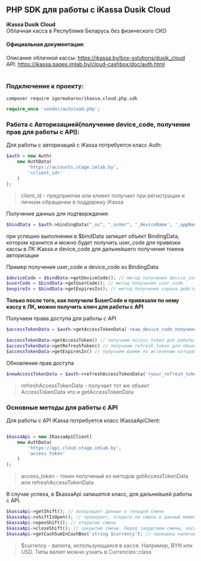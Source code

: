 ## PHP SDK для работы с iKassa Dusik Cloud

<b>iKassa Dusik Cloud</b></br>
Облачная касса в Республике Беларусь без физического СКО</br>

#### Официальная документация:
Описание облачной кассы: https://ikassa.by/box-solutions/dusik_cloud </br>
API: https://ikassa.pages.imlab.by/cloud-cashbox/doc/auth.html</br></br>

### Подключение к проекту:
```cli
composer require igormakarov/ikassa.cloud.php.sdk
```
```php
require_once 'vendor/autoload.php';
```

### Работа с Авторизацией(получение device_code, получение прав для работы с API):

Для работы с авторизаций с iKassa потребуется класс Auth:
```php
$auth = new Auth(
    new AuthData(
        'https://accounts.stage.imlab.by',
        '<client_id>'
    )
);
```
> client_id - предприятие или клиент получает при регистрации и личном обращении в поддержку iKassa

Получение данных для подтверждения:
```php
$bindData = $auth->bindingData("_os", "_osVer", '_deviceName', '_appName');
```
при успешно выполнении в $bindData запишет объект BindingData, котором хранится и можно будет получить user_code для привязки кассы в ЛК iKassa 
и device_code для дальнейшего получения токена авторизации 

Пример получения user_code и device_code из BindingData
```php 
$deviceCode = $bindData->getDeviceCode(); // метод получения device_code
$userCode = $bindData->getUserCode(); // метод получения user_code
$expireIn = $bindData->getExpiresIn(); // метод получения скрока действия user_code для привязки кассы в ЛК 
```

<b>Только после того, как получили $userCode и привязали по нему кассу в ЛК, можно получить ключ для работы с API</b> 

Получаем права доступа для работы с API

```php
$accessTokenData = $auth->getAccessTokenData('<ваш_device_code_полученный_выше>');

$accessTokenData->getAccessToken() // получаем access_token для работы с API
$accessTokenData->getRefreshToken() // получаем refresh_token для обновления access_token через expire_in времени
$accessTokenData->getExpiresIn() // получаем время по истечению которого нужно обновить access_token,
```
Обновление прав доступа
    
```php
$newAccessTokenData = $auth->refreshAccessTokenData('<your_refresh_token>') //your_refresh_token - токен получены с помощью $accessTokenData->getRefreshToken() ранее
```

> refreshAccessTokenData - получает тот же объект AccessTokenData что и getAccessTokenData


### Основные методы для работы с API 

Для работы с API iKassa потребуется класс IKassaApiClient:
```php

$kassaApi = new IKassaApiClient(
    new AuthData(
        'https://api.cloud.stage.imlab.by',
        'access_token'
    )
);
```
> access_token - токен полученый из методов getAccessTokenData или refreshAccessTokenData

В случае успеха, в $kassaApi запишется класс, для дальнейшей работы с API.

```php
$kassaApi->getShift(); // возвращает данные о текущей смене
$kassaApi->shiftIsOpen(); // проверяет, открыта ли смена в данный момент
$kassaApi->openShift(); // открытие смены
$kassaApi->closeShift(); // закрытие смены. Перед закрытием смены, касса обязательно должна быть обнулена. 
$kassaApi->getCashSumInCashBox('string $currency'); // проверка наличных средств в кассе
```
> $currency - валюта, использующаяся в кассе. Например, BYN или USD. Типы валют можно узнать в Currencies::class
